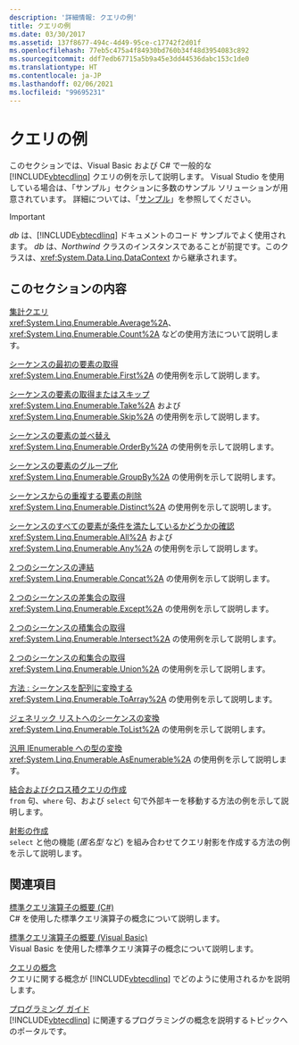 ```yaml
---
description: '詳細情報: クエリの例'
title: クエリの例
ms.date: 03/30/2017
ms.assetid: 137f8677-494c-4d49-95ce-c17742f2d01f
ms.openlocfilehash: 77eb5c475a4f84930bd760b34f48d3954083c892
ms.sourcegitcommit: ddf7edb67715a5b9a45e3dd44536dabc153c1de0
ms.translationtype: HT
ms.contentlocale: ja-JP
ms.lasthandoff: 02/06/2021
ms.locfileid: "99695231"
---
```

# <a name="query-examples"></a>クエリの例

このセクションでは、Visual Basic および C# で一般的な [!INCLUDE[vbtecdlinq](../../../../../../includes/vbtecdlinq-md.md)] クエリの例を示して説明します。 Visual Studio を使用している場合は、「サンプル」セクションに多数のサンプル ソリューションが用意されています。 詳細については、「[サンプル](samples.md)」を参照してください。  
  
> [!IMPORTANT]
> *db* は、[!INCLUDE[vbtecdlinq](../../../../../../includes/vbtecdlinq-md.md)] ドキュメントのコード サンプルでよく使用されます。 *db* は、*Northwind* クラスのインスタンスであることが前提です。このクラスは、<xref:System.Data.Linq.DataContext> から継承されます。  
  
## <a name="in-this-section"></a>このセクションの内容  

 [集計クエリ](aggregate-queries.md)  
 <xref:System.Linq.Enumerable.Average%2A>、<xref:System.Linq.Enumerable.Count%2A> などの使用方法について説明します。  
  
 [シーケンスの最初の要素の取得](return-the-first-element-in-a-sequence.md)  
 <xref:System.Linq.Enumerable.First%2A> の使用例を示して説明します。  
  
 [シーケンスの要素の取得またはスキップ](return-or-skip-elements-in-a-sequence.md)  
 <xref:System.Linq.Enumerable.Take%2A> および <xref:System.Linq.Enumerable.Skip%2A> の使用例を示して説明します。  
  
 [シーケンスの要素の並べ替え](sort-elements-in-a-sequence.md)  
 <xref:System.Linq.Enumerable.OrderBy%2A> の使用例を示して説明します。  
  
 [シーケンスの要素のグループ化](group-elements-in-a-sequence.md)  
 <xref:System.Linq.Enumerable.GroupBy%2A> の使用例を示して説明します。  
  
 [シーケンスからの重複する要素の削除](eliminate-duplicate-elements-from-a-sequence.md)  
 <xref:System.Linq.Enumerable.Distinct%2A> の使用例を示して説明します。  
  
 [シーケンスのすべての要素が条件を満たしているかどうかの確認](determine-if-any-or-all-elements-in-a-sequence-satisfy-a-condition.md)  
 <xref:System.Linq.Enumerable.All%2A> および <xref:System.Linq.Enumerable.Any%2A> の使用例を示して説明します。  
  
 [2 つのシーケンスの連結](concatenate-two-sequences.md)  
 <xref:System.Linq.Enumerable.Concat%2A> の使用例を示して説明します。  
  
 [2 つのシーケンスの差集合の取得](return-the-set-difference-between-two-sequences.md)  
 <xref:System.Linq.Enumerable.Except%2A> の使用例を示して説明します。  
  
 [2 つのシーケンスの積集合の取得](return-the-set-intersection-of-two-sequences.md)  
 <xref:System.Linq.Enumerable.Intersect%2A> の使用例を示して説明します。  
  
 [2 つのシーケンスの和集合の取得](return-the-set-union-of-two-sequences.md)  
 <xref:System.Linq.Enumerable.Union%2A> の使用例を示して説明します。  
  
 [方法 : シーケンスを配列に変換する](convert-a-sequence-to-an-array.md)  
 <xref:System.Linq.Enumerable.ToArray%2A> の使用例を示して説明します。  
  
 [ジェネリック リストへのシーケンスの変換](convert-a-sequence-to-a-generic-list.md)  
 <xref:System.Linq.Enumerable.ToList%2A> の使用例を示して説明します。  
  
 [汎用 IEnumerable への型の変換](convert-a-type-to-a-generic-ienumerable.md)  
 <xref:System.Linq.Enumerable.AsEnumerable%2A> の使用例を示して説明します。  
  
 [結合およびクロス積クエリの作成](formulate-joins-and-cross-product-queries.md)  
 `from` 句、`where` 句、および `select` 句で外部キーを移動する方法の例を示して説明します。  
  
 [射影の作成](formulate-projections.md)  
 `select` と他の機能 (*匿名型* など) を組み合わせてクエリ射影を作成する方法の例を示して説明します。  
  
## <a name="related-sections"></a>関連項目  

 [標準クエリ演算子の概要 (C#)](../../../../../csharp/programming-guide/concepts/linq/standard-query-operators-overview.md)  
 C# を使用した標準クエリ演算子の概念について説明します。  
  
 [標準クエリ演算子の概要 (Visual Basic)](../../../../../visual-basic/programming-guide/concepts/linq/standard-query-operators-overview.md)  
 Visual Basic を使用した標準クエリ演算子の概念について説明します。  
  
 [クエリの概念](query-concepts.md)  
 クエリに関する概念が [!INCLUDE[vbtecdlinq](../../../../../../includes/vbtecdlinq-md.md)] でどのように使用されるかを説明します。  
  
 [プログラミング ガイド](programming-guide.md)  
 [!INCLUDE[vbtecdlinq](../../../../../../includes/vbtecdlinq-md.md)] に関連するプログラミングの概念を説明するトピックへのポータルです。
